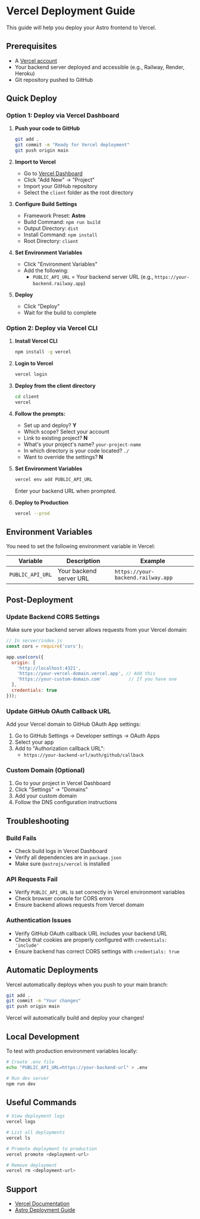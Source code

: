 # Vercel Deployment Guide

This guide will help you deploy your Astro frontend to Vercel.

## Prerequisites

- A [Vercel account](https://vercel.com/signup)
- Your backend server deployed and accessible (e.g., Railway, Render, Heroku)
- Git repository pushed to GitHub

## Quick Deploy

### Option 1: Deploy via Vercel Dashboard

1. **Push your code to GitHub**
   ```bash
   git add .
   git commit -m "Ready for Vercel deployment"
   git push origin main
   ```

2. **Import to Vercel**
   - Go to [Vercel Dashboard](https://vercel.com/dashboard)
   - Click "Add New" → "Project"
   - Import your GitHub repository
   - Select the `client` folder as the root directory

3. **Configure Build Settings**
   - Framework Preset: **Astro**
   - Build Command: `npm run build`
   - Output Directory: `dist`
   - Install Command: `npm install`
   - Root Directory: `client`

4. **Set Environment Variables**
   - Click "Environment Variables"
   - Add the following:
     - `PUBLIC_API_URL` = Your backend server URL (e.g., `https://your-backend.railway.app`)

5. **Deploy**
   - Click "Deploy"
   - Wait for the build to complete

### Option 2: Deploy via Vercel CLI

1. **Install Vercel CLI**
   ```bash
   npm install -g vercel
   ```

2. **Login to Vercel**
   ```bash
   vercel login
   ```

3. **Deploy from the client directory**
   ```bash
   cd client
   vercel
   ```

4. **Follow the prompts:**
   - Set up and deploy? **Y**
   - Which scope? Select your account
   - Link to existing project? **N**
   - What's your project's name? `your-project-name`
   - In which directory is your code located? `./`
   - Want to override the settings? **N**

5. **Set Environment Variables**
   ```bash
   vercel env add PUBLIC_API_URL
   ```
   Enter your backend URL when prompted.

6. **Deploy to Production**
   ```bash
   vercel --prod
   ```

## Environment Variables

You need to set the following environment variable in Vercel:

| Variable | Description | Example |
|----------|-------------|---------|
| `PUBLIC_API_URL` | Your backend server URL | `https://your-backend.railway.app` |

## Post-Deployment

### Update Backend CORS Settings

Make sure your backend server allows requests from your Vercel domain:

```javascript
// In server/index.js
const cors = require('cors');

app.use(cors({
  origin: [
    'http://localhost:4321',
    'https://your-vercel-domain.vercel.app', // Add this
    'https://your-custom-domain.com'          // If you have one
  ],
  credentials: true
}));
```

### Update GitHub OAuth Callback URL

Add your Vercel domain to GitHub OAuth App settings:

1. Go to GitHub Settings → Developer settings → OAuth Apps
2. Select your app
3. Add to "Authorization callback URL":
   - `https://your-backend-url/auth/github/callback`

### Custom Domain (Optional)

1. Go to your project in Vercel Dashboard
2. Click "Settings" → "Domains"
3. Add your custom domain
4. Follow the DNS configuration instructions

## Troubleshooting

### Build Fails

- Check build logs in Vercel Dashboard
- Verify all dependencies are in `package.json`
- Make sure `@astrojs/vercel` is installed

### API Requests Fail

- Verify `PUBLIC_API_URL` is set correctly in Vercel environment variables
- Check browser console for CORS errors
- Ensure backend allows requests from Vercel domain

### Authentication Issues

- Verify GitHub OAuth callback URL includes your backend URL
- Check that cookies are properly configured with `credentials: 'include'`
- Ensure backend has correct CORS settings with `credentials: true`

## Automatic Deployments

Vercel automatically deploys when you push to your main branch:

```bash
git add .
git commit -m "Your changes"
git push origin main
```

Vercel will automatically build and deploy your changes!

## Local Development

To test with production environment variables locally:

```bash
# Create .env file
echo "PUBLIC_API_URL=https://your-backend-url" > .env

# Run dev server
npm run dev
```

## Useful Commands

```bash
# View deployment logs
vercel logs

# List all deployments
vercel ls

# Promote deployment to production
vercel promote <deployment-url>

# Remove deployment
vercel rm <deployment-url>
```

## Support

- [Vercel Documentation](https://vercel.com/docs)
- [Astro Deployment Guide](https://docs.astro.build/en/guides/deploy/vercel/)
